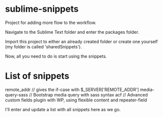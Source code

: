 # sublime-snippets

Project for adding more flow to the workflow. 

Navigate to the Sublime Text folder and enter the packages folder. 

Import this project to either an already created folder or create one yourself (my folder is called 'sharedSnippets').

Now, all you need to do is start using the snippets.

# List of snippets

remote_addr // gives the if-case with $_SERVER['REMOTE_ADDR']
media-query-sass // Bootstrap media query with sass syntax
acf // Advanced custom fields plugin with WP, using flexible content and repeater-field

I'll enter and update a list with all snippets here as we go. 